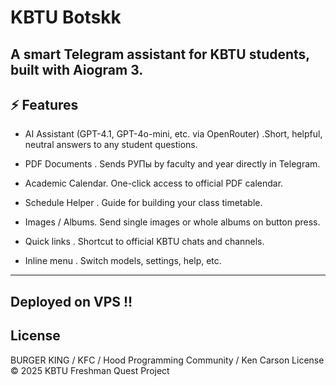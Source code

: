 # KBTU Botskk 
A smart Telegram assistant for KBTU students, built with Aiogram 3.
---

## ⚡ Features
-   AI Assistant (GPT-4.1, GPT-4o-mini, etc. via OpenRouter) .Short, helpful, neutral answers to any student questions.

-   PDF Documents . Sends РУПы by faculty and year directly in Telegram.

-   Academic Calendar. One-click access to official PDF calendar.

-   Schedule Helper . Guide for building your class timetable.

-   Images / Albums. Send single images or whole albums on button press.

-   Quick links . Shortcut to official KBTU chats and channels.

-   Inline menu . Switch models, settings, help, etc.
---
## Deployed on VPS !!
## License

BURGER KING / KFC / Hood Programming Community / Ken Carson License © 2025 KBTU Freshman Quest Project